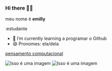 ### Hi there 👋:smiling_face_with_three_hearts:

meu nome é **emilly**

:estudante 
- 🌱 I’m currently learning  a programar o  Github
- 😄 Pronomes: ela/dela

[pensamento computacional](https://pt.wikipedia.org/wiki/Pensamento_computacional)

![Isso é uma imagem](https://img.shields.io/badge/GitHub-100000?style=for-the-badge&logo=github&logoColor=white)
![Isso é uma imagem](https://img.shields.io/badge/JavaScript-323330?style=for-the-badge&logo=javascript&logoColor=F7DF1E)
